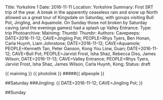 Title: Yorkshire 1
Date: 2016-11-11
Location: Yorkshire
Summary: First SRT trip of the year. A break in the apparently ceaseless rain and snow up North allowed us a great tour of Kingsdale on Saturday, with gorups visiting Bull Pot, Jingling, and Aquamole. On Sunday those not broken by Saturday caving (and the evenings games) had a splash up Valley Entrance.
Type: trip
Photoarchive:
Mainimg:
Thumbl:
Thumbr:
Authors:
Cavepeeps: DATE=2016-11-12; CAVE=Jingling Pot; PEOPLE=Rhys Tyers, Ben Honan, Carla Huynh, Liam Johnstone;
           DATE=2016-11-12; CAVE=Aquamole; PEOPLE=Kenneth Tan, Peter Ganson, Kong You Liow, Guan;
           DATE=2016-11-12; CAVE=Bull Pot; PEOPLE=Jarvist Frost, Isha Shaz, Rebecca Diss, James Wilson;
           DATE=2016-11-13; CAVE=Valley Entrance; PEOPLE=Rhys Tyers, Jarvist Frost, Isha Shaz, James Wilson, Carla Huynh, Kong;
Status: draft

{{ mainimg }}
{{ photolink }}
#####{{ allpeople }}

##Saturday
###Jingling: {{ DATE=2016-11-12; CAVE=Jingling Pot; }}

##Sunday
